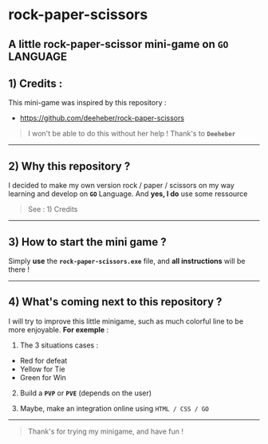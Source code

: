 # rock-paper-scissors
A little __rock-paper-scissor mini-game on `GO` LANGUAGE__
----
## 1) Credits :
This mini-game was inspired by this repository :
-   https://github.com/deeheber/rock-paper-scissors

> I won't be able to do this without her help ! Thank's to __`Deeheber`__
------------
## 2) Why this repository ?
I decided to make my own version rock / paper / scissors on my way learning and develop on __`GO`__ Language.
And __yes, I do__ use some ressource
> See : 1) Credits

------------
## 3) How to start the mini game ?
 Simply __use__ the **__`rock-paper-scissors.exe`__** file, and __all instructions__ will be there !

------------
## 4) What's coming next to this repository ?
I will try to improve this little minigame, such as much colorful line to be more enjoyable.
__For exemple__ :
1) The 3 situations cases :
- Red for defeat
- Yellow for Tie
- Green for Win

2) Build a __`PVP`__ or __`PVE`__  (depends on the user)

3) Maybe, make an integration online using `HTML / CSS / GO`

------------
> Thank's for trying my minigame, and have fun !